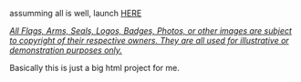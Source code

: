 assumming all is well, launch <a href="https://dandaman97x.github.io/musical-palm-tree/HOME.html"> HERE </a>




<u><i>All Flags, Arms, Seals, Logos, Badges, Photos, or other images are subject to copyright of their respective owners. They are all used for illustrative or demonstration purposes only.</i></u>

Basically this is just a big html project for me.